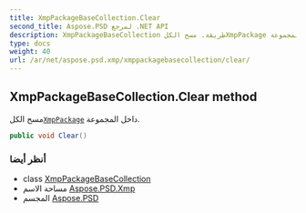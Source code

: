 ```yaml
---
title: XmpPackageBaseCollection.Clear
second_title: Aspose.PSD لمرجع .NET API
description: XmpPackageBaseCollection طريقة. مسح الكلXmpPackage داخل المجموعة.
type: docs
weight: 40
url: /ar/net/aspose.psd.xmp/xmppackagebasecollection/clear/
---
```

## XmpPackageBaseCollection.Clear method

مسح الكل[`XmpPackage`](../../xmppackage/) داخل المجموعة.

```csharp
public void Clear()
```

### أنظر أيضا

* class [XmpPackageBaseCollection](../)
* مساحة الاسم [Aspose.PSD.Xmp](../../xmppackagebasecollection/)
* المجسم [Aspose.PSD](../../../)


